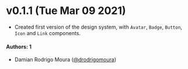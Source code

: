 # v0.1.1 (Tue Mar 09 2021)

- Created first version of the design system, with `Avatar`, `Badge`, `Button`, `Icon` and `Link` components.

#### Authors: 1

- Damian Rodrigo Moura ([@drodrigomoura](https://github.com/drodrigomoura))
